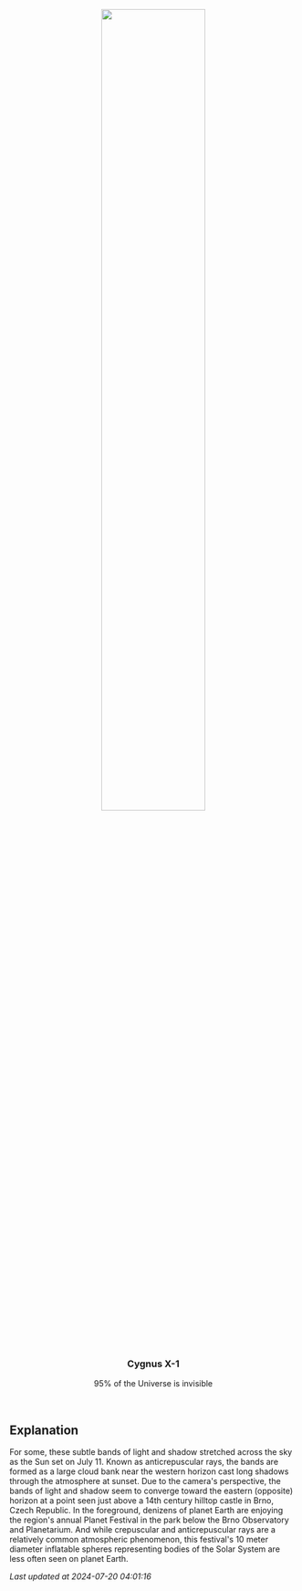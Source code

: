 <p align='center'>
    <img src='https://apod.nasa.gov/apod/image/2407/2024-07-11Pavel_1024p.jpg' width='60%' />
    <h3 align="center">Cygnus X-1</h3>
    <p align="center">95% of the Universe is invisible</p>
</p>
<br/>

Explanation
--
For some, these subtle bands of light and shadow stretched across the sky as the Sun set on July 11. Known as anticrepuscular rays, the bands are formed as a large cloud bank near the western horizon cast long shadows through the atmosphere at sunset. Due to the camera's perspective, the bands of light and shadow seem to converge toward the eastern (opposite) horizon at a point seen just above a 14th century hilltop castle in Brno, Czech Republic. In the foreground, denizens of planet Earth are enjoying the region's annual Planet Festival in the park below the Brno Observatory and Planetarium. And while crepuscular and anticrepuscular rays are a relatively common atmospheric phenomenon, this festival's 10 meter diameter inflatable spheres representing bodies of the Solar System are less often seen on planet Earth.


*Last updated at 2024-07-20 04:01:16*
